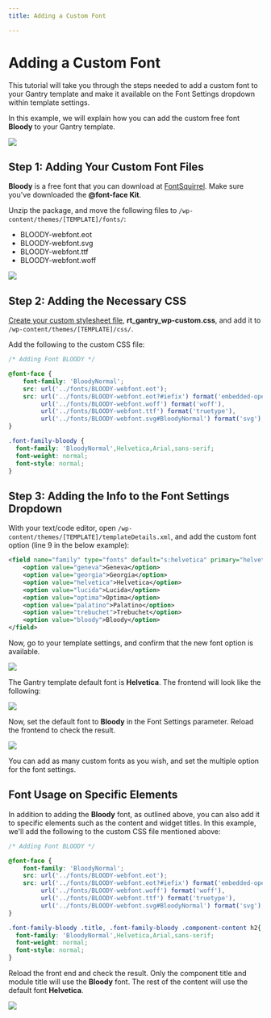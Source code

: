 ```yaml
---
title: Adding a Custom Font

---
```


Adding a Custom Font
====================
This tutorial will take you through the steps needed to add a custom font to your Gantry template and make it available on the Font Settings dropdown within template settings.

In this example, we will explain how you can add the custom free font **Bloody** to your Gantry template.

![](assets/custom-font-setting.jpg)


Step 1: Adding Your Custom Font Files
--------------------------------------
**Bloody** is a free font that you can download at [FontSquirrel](http://www.fontsquirrel.com/fonts/Bloody). Make sure you've downloaded the **@font-face Kit**.

Unzip the package, and move the following files to `/wp-content/themes/[TEMPLATE]/fonts/`:

* BLOODY-webfont.eot
* BLOODY-webfont.svg
* BLOODY-webfont.ttf
* BLOODY-webfont.woff

![](assets/custom-font-files.jpg)


Step 2: Adding the Necessary CSS
--------------------------------
[Create your custom stylesheet file](custom_stylesheet.md), __rt_gantry_wp-custom.css__, and add it to `/wp-content/themes/[TEMPLATE]/css/`. 

Add the following to the custom CSS file:

~~~ .css
/* Adding Font BLOODY */

@font-face {
    font-family: 'BloodyNormal';
    src: url('../fonts/BLOODY-webfont.eot');
    src: url('../fonts/BLOODY-webfont.eot?#iefix') format('embedded-opentype'),
         url('../fonts/BLOODY-webfont.woff') format('woff'),
         url('../fonts/BLOODY-webfont.ttf') format('truetype'),
         url('../fonts/BLOODY-webfont.svg#BloodyNormal') format('svg');
}

.font-family-bloody {
  font-family: 'BloodyNormal',Helvetica,Arial,sans-serif;
  font-weight: normal;
  font-style: normal;
}
~~~


Step 3: Adding the Info to the Font Settings Dropdown
-----------------------------------------------------
With your text/code editor, open `/wp-content/themes/[TEMPLATE]/templateDetails.xml`, and add the custom font option (line 9 in the below example):

~~~ .xml
<field name="family" type="fonts" default="s:helvetica" primary="helvetica" label="FONT_FAMILY" isbodyclass="true" setbyurl="true" setinsession="true" setbysession="true" setincookie="true" setbycookie="true">
    <option value="geneva">Geneva</option>
    <option value="georgia">Georgia</option>
    <option value="helvetica">Helvetica</option>
    <option value="lucida">Lucida</option>
    <option value="optima">Optima</option>
    <option value="palatino">Palatino</option>
    <option value="trebuchet">Trebuchet</option>
    <option value="bloody">Bloody</option>
</field>
~~~

Now, go to your template settings, and confirm that the new font option is available.

![](assets/custom-font-setting.jpg)

The Gantry template default font is **Helvetica**. The frontend will look like the following:

![](assets/helvetica-font.jpg)

Now, set the default font to **Bloody** in the Font Settings parameter. Reload the frontend to check the result.

![](assets/bloody-font.jpg)

You can add as many custom fonts as you wish, and set the multiple option for the font settings.


Font Usage on Specific Elements
-------------------------------
In addition to adding the **Bloody** font, as outlined above, you can also add it to specific elements such as the content and widget titles. In this example, we'll add the following to the custom CSS file mentioned above:

~~~ .css
/* Adding Font BLOODY */

@font-face {
    font-family: 'BloodyNormal';
    src: url('../fonts/BLOODY-webfont.eot');
    src: url('../fonts/BLOODY-webfont.eot?#iefix') format('embedded-opentype'),
         url('../fonts/BLOODY-webfont.woff') format('woff'),
         url('../fonts/BLOODY-webfont.ttf') format('truetype'),
         url('../fonts/BLOODY-webfont.svg#BloodyNormal') format('svg');
}

.font-family-bloody .title, .font-family-bloody .component-content h2{
  font-family: 'BloodyNormal',Helvetica,Arial,sans-serif;
  font-weight: normal;
  font-style: normal;
}
~~~

Reload the front end and check the result. Only the component title and module title will use the **Bloody** font. The rest of the content will use the default font **Helvetica**.

![](assets/bloody-font-specific.jpg)
